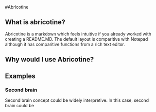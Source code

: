 #Abricotine

## What is abricotine?
Abricotine is a markdown which feels intuitive
if you already worked with creating a 
README.MD. The default layout
is comparitive with Notepad although
it has comparitive functions from a rich
text editor.

##  Why would I use Abricotine?

## Examples 

### Second brain
Second brain concept could
be widely interpretive.
In this case, second brain could be

